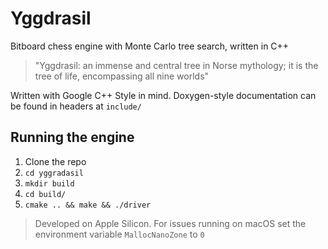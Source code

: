 # Yggdrasil
Bitboard chess engine with Monte Carlo tree search, written in C++
> "Yggdrasil: an immense and central tree in Norse mythology; it is the tree of life, encompassing all nine worlds"

Written with Google C++ Style in mind. Doxygen-style documentation can be found in headers at `include/`

<!--
## Demo
<img src="demo.gif" alt="demo turn" width="200"/>
-->
## Running the engine
1. Clone the repo
2. `cd yggradasil`
3. `mkdir build`
4. `cd build/`
5. `cmake .. && make && ./driver`

> Developed on Apple Silicon. For issues running on macOS set the environment variable `MallocNanoZone` to `0`
